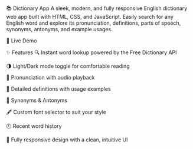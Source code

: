 📚 Dictionary App
A sleek, modern, and fully responsive English dictionary web app built with HTML, CSS, and JavaScript.
Easily search for any English word and explore its pronunciation, definitions, parts of speech, synonyms, antonyms, and example usages.

🔗 Live Demo 

✨ Features
🔍 Instant word lookup powered by the Free Dictionary API

🌗 Light/Dark mode toggle for comfortable reading

📢 Pronunciation with audio playback

🧠 Detailed definitions with usage examples

🌟 Synonyms & Antonyms

🖋 Custom font selector to suit your style

🕘 Recent word history

📱 Fully responsive design with a clean, intuitive UI
